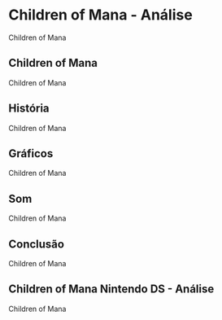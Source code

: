 ---
---

# Children of Mana - Análise

Children of Mana

## Children of Mana

Children of Mana

## História

Children of Mana

## Gráficos

Children of Mana

## Som

Children of Mana

## Conclusão

Children of Mana

## Children of Mana Nintendo DS - Análise

Children of Mana
